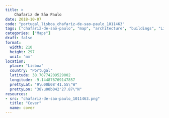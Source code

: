 ```yaml
---
title: > 
    Chafariz de São Paulo
date: 2018-10-07
code: "portugal_lisboa_chafariz-de-sao-paulo_1011463"
tags: ["chafariz-de-sao-paulo", "map", "architecture", "buildings", "Lisboa", "Portugal"]
categories: ["Maps"]
draft: false
format:
  width: 210
  height: 297
  unit: 'mm'
location:
  place: "Lisboa"
  country: "Portugal"
  latitude: 38.70774209529002
  longitude: -9.144876769147857
  prettyLat: "9\u00b08'41.55\"W"
  prettyLon: "38\u00b042'27.87\"N"
resources:
- src: "chafariz-de-sao-paulo_1011463.png"
  title: "Cover"
  name: cover
---
```

